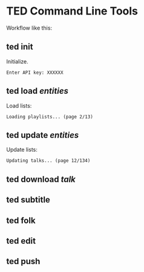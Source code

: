 # TED Command Line Tools

Workflow like this:

## ted init
Initialize. 
```
Enter API key: XXXXXX
```

## ted load _entities_
Load lists: 
```
Loading playlists... (page 2/13)
```

## ted update _entities_
Update lists: 
```
Updating talks... (page 12/134)
```

## ted download _talk_

## ted subtitle

## ted folk
## ted edit
## ted push
